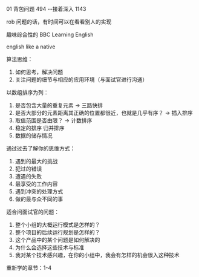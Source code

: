 01 背包问题
494 --接着深入
1143

rob 问题的话，有时间可以在看看别人的实现

趣味综合性的
BBC Learning English

english like a native


算法思维：
1. 如何思考，解决问题
2. 关注问题的细节与相应的应用环境（与面试官进行沟通）

以数组排序为列：
1. 是否包含大量的重复元素 -> 三路快排
2. 是否大部分的元素距离其正确的位置都很近，也就是几乎有序？ ->  插入排序 
3. 取值范围是否由限？ -> 计数排序
4. 稳定的排序
    归并排序
5. 数据的储存情况


通过过去了解你的思维方式：
1. 遇到的最大的挑战
2. 犯过的错误
3. 遭遇的失败
4. 最享受的工作内容
5. 遇到冲突的处理方式
6. 做的最与众不同的事


适合问面试官的问题：
1. 整个小组的大概运行模式是怎样的？
2. 整个项目的后续运行规划是怎样的？
3. 这个产品中的某个问题是如何解决的
4. 为什么会选择这些技术与标准 
5. 我对某个技术感兴趣，在你的小组中，我会有怎样的机会很入这种技术


重新学的章节：1-4